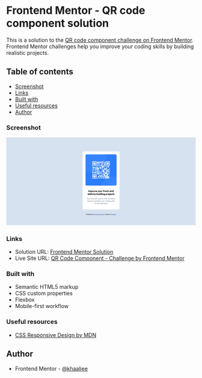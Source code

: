 # Frontend Mentor - QR code component solution

This is a solution to the [QR code component challenge on Frontend Mentor](https://www.frontendmentor.io/challenges/qr-code-component-iux_sIO_H). Frontend Mentor challenges help you improve your coding skills by building realistic projects. 

## Table of contents

  - [Screenshot](#screenshot)
  - [Links](#links)
  - [Built with](#built-with)
  - [Useful resources](#useful-resources)
  - [Author](#author)

### Screenshot

![](design/screenshot-solution.png)

### Links

- Solution URL: [Frontend Mentor Solution](https://www.frontendmentor.io/solutions/qr-code-component-xktXYQf1Wy)
- Live Site URL: [QR Code Component - Challenge by Frontend Mentor](https://khaaliee.github.io/qr-code-component/)


### Built with

- Semantic HTML5 markup
- CSS custom properties
- Flexbox
- Mobile-first workflow

### Useful resources

- [CSS Responsive Design by MDN](https://developer.mozilla.org/en-US/docs/Learn/CSS/CSS_layout/Responsive_Design)

## Author

- Frontend Mentor - [@khaaliee](https://www.frontendmentor.io/profile/khaaliee)

